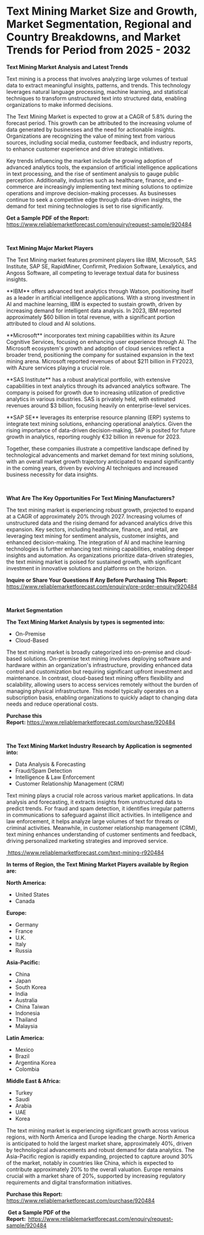 <p><h1>Text Mining Market Size and Growth, Market Segmentation, Regional and Country Breakdowns, and Market Trends for Period from 2025 -  2032</h1></p><p><strong>Text Mining Market Analysis and Latest Trends</strong></p>
<p><p>Text mining is a process that involves analyzing large volumes of textual data to extract meaningful insights, patterns, and trends. This technology leverages natural language processing, machine learning, and statistical techniques to transform unstructured text into structured data, enabling organizations to make informed decisions.</p><p>The Text Mining Market is expected to grow at a CAGR of 5.8% during the forecast period. This growth can be attributed to the increasing volume of data generated by businesses and the need for actionable insights. Organizations are recognizing the value of mining text from various sources, including social media, customer feedback, and industry reports, to enhance customer experience and drive strategic initiatives.</p><p>Key trends influencing the market include the growing adoption of advanced analytics tools, the expansion of artificial intelligence applications in text processing, and the rise of sentiment analysis to gauge public perception. Additionally, industries such as healthcare, finance, and e-commerce are increasingly implementing text mining solutions to optimize operations and improve decision-making processes. As businesses continue to seek a competitive edge through data-driven insights, the demand for text mining technologies is set to rise significantly.</p></p>
<p><strong>Get a Sample PDF of the Report:&nbsp;</strong> <a href="https://www.reliablemarketforecast.com/enquiry/request-sample/920484?utm_campaign=2993&utm_medium=2&utm_source=Github&utm_content=ia&utm_term=18042025&utm_id=text-mining">https://www.reliablemarketforecast.com/enquiry/request-sample/920484</a></p>
<p>&nbsp;</p>
<p><strong>Text Mining Major Market Players</strong></p>
<p><p>The Text Mining market features prominent players like IBM, Microsoft, SAS Institute, SAP SE, RapidMiner, Confirmit, Predixion Software, Lexalytics, and Angoss Software, all competing to leverage textual data for business insights.</p><p>**IBM** offers advanced text analytics through Watson, positioning itself as a leader in artificial intelligence applications. With a strong investment in AI and machine learning, IBM is expected to sustain growth, driven by increasing demand for intelligent data analysis. In 2023, IBM reported approximately $60 billion in total revenue, with a significant portion attributed to cloud and AI solutions.</p><p>**Microsoft** incorporates text mining capabilities within its Azure Cognitive Services, focusing on enhancing user experience through AI. The Microsoft ecosystem's growth and adoption of cloud services reflect a broader trend, positioning the company for sustained expansion in the text mining arena. Microsoft reported revenues of about $211 billion in FY2023, with Azure services playing a crucial role.</p><p>**SAS Institute** has a robust analytical portfolio, with extensive capabilities in text analytics through its advanced analytics software. The company is poised for growth due to increasing utilization of predictive analytics in various industries. SAS is privately held, with estimated revenues around $3 billion, focusing heavily on enterprise-level services.</p><p>**SAP SE** leverages its enterprise resource planning (ERP) systems to integrate text mining solutions, enhancing operational analytics. Given the rising importance of data-driven decision-making, SAP is posited for future growth in analytics, reporting roughly €32 billion in revenue for 2023.</p><p>Together, these companies illustrate a competitive landscape defined by technological advancements and market demand for text mining solutions, with an overall market growth trajectory anticipated to expand significantly in the coming years, driven by evolving AI techniques and increased business necessity for data insights.</p></p>
<p>&nbsp;</p>
<p><strong>What Are The Key Opportunities For Text Mining Manufacturers?</strong></p>
<p><p>The text mining market is experiencing robust growth, projected to expand at a CAGR of approximately 20% through 2027. Increasing volumes of unstructured data and the rising demand for advanced analytics drive this expansion. Key sectors, including healthcare, finance, and retail, are leveraging text mining for sentiment analysis, customer insights, and enhanced decision-making. The integration of AI and machine learning technologies is further enhancing text mining capabilities, enabling deeper insights and automation. As organizations prioritize data-driven strategies, the text mining market is poised for sustained growth, with significant investment in innovative solutions and platforms on the horizon.</p></p>
<p><strong>Inquire or Share Your Questions If Any Before Purchasing This Report:</strong> <a href="https://www.reliablemarketforecast.com/enquiry/pre-order-enquiry/920484?utm_campaign=2993&utm_medium=2&utm_source=Github&utm_content=ia&utm_term=18042025&utm_id=text-mining">https://www.reliablemarketforecast.com/enquiry/pre-order-enquiry/920484</a></p>
<p>&nbsp;</p>
<p><strong>Market Segmentation</strong></p>
<p><strong>The Text Mining Market Analysis by types is segmented into:</strong></p>
<p><ul><li>On-Premise</li><li>Cloud-Based</li></ul></p>
<p><p>The text mining market is broadly categorized into on-premise and cloud-based solutions. On-premise text mining involves deploying software and hardware within an organization's infrastructure, providing enhanced data control and customization but requiring significant upfront investment and maintenance. In contrast, cloud-based text mining offers flexibility and scalability, allowing users to access services remotely without the burden of managing physical infrastructure. This model typically operates on a subscription basis, enabling organizations to quickly adapt to changing data needs and reduce operational costs.</p></p>
<p><strong>Purchase this Report:&nbsp;</strong><a href="https://www.reliablemarketforecast.com/purchase/920484?utm_campaign=2993&utm_medium=2&utm_source=Github&utm_content=ia&utm_term=18042025&utm_id=text-mining">https://www.reliablemarketforecast.com/purchase/920484</a></p>
<p>&nbsp;</p>
<p><strong>The Text Mining Market Industry Research by Application is segmented into:</strong></p>
<p><ul><li>Data Analysis & Forecasting</li><li>Fraud/Spam Detection</li><li>Intelligence & Law Enforcement</li><li>Customer Relationship Management (CRM)</li></ul></p>
<p><p>Text mining plays a crucial role across various market applications. In data analysis and forecasting, it extracts insights from unstructured data to predict trends. For fraud and spam detection, it identifies irregular patterns in communications to safeguard against illicit activities. In intelligence and law enforcement, it helps analyze large volumes of text for threats or criminal activities. Meanwhile, in customer relationship management (CRM), text mining enhances understanding of customer sentiments and feedback, driving personalized marketing strategies and improved service.</p></p>
<p><a href="https://www.reliablemarketforecast.com/text-mining-r920484?utm_campaign=2993&utm_medium=2&utm_source=Github&utm_content=ia&utm_term=18042025&utm_id=text-mining">&nbsp;https://www.reliablemarketforecast.com/text-mining-r920484</a></p>
<p><strong>In terms of Region, the Text Mining Market Players available by Region are:</strong></p>
<p>
    <p> <strong> North America: </strong>
        <ul>
            <li>United States</li>
            <li>Canada</li>
        </ul>
        </p> 
    <p> <strong> Europe: </strong>
        <ul>
            <li>Germany</li>
            <li>France</li>
            <li>U.K.</li>
            <li>Italy</li>
            <li>Russia</li>
        </ul>
        </p> 
    <p> <strong> Asia-Pacific: </strong>
        <ul>
            <li>China</li>
            <li>Japan</li>
            <li>South Korea</li>
            <li>India</li>
            <li>Australia</li>
            <li>China Taiwan</li>
            <li>Indonesia</li>
            <li>Thailand</li>
            <li>Malaysia</li>
        </ul>
        </p> 
    <p> <strong> Latin America: </strong>
        <ul>
            <li>Mexico</li>
            <li>Brazil</li>
            <li>Argentina Korea</li>
            <li>Colombia</li>
        </ul>
        </p> 
    <p> <strong> Middle East & Africa: </strong>
        <ul>
            <li>Turkey</li>
            <li>Saudi</li>
            <li>Arabia</li>
            <li>UAE</li>
            <li>Korea</li>
        </ul>
    </p>
    </p>
<p><p>The text mining market is experiencing significant growth across various regions, with North America and Europe leading the charge. North America is anticipated to hold the largest market share, approximately 40%, driven by technological advancements and robust demand for data analytics. The Asia-Pacific region is rapidly expanding, projected to capture around 30% of the market, notably in countries like China, which is expected to contribute approximately 20% to the overall valuation. Europe remains crucial with a market share of 20%, supported by increasing regulatory requirements and digital transformation initiatives.</p></p>
<p><strong>Purchase this Report: </strong><a href="https://www.reliablemarketforecast.com/purchase/920484?utm_campaign=2993&utm_medium=2&utm_source=Github&utm_content=ia&utm_term=18042025&utm_id=text-mining">https://www.reliablemarketforecast.com/purchase/920484</a></p>
<p>&nbsp;<strong>Get a Sample PDF of the Report:&nbsp;&nbsp;</strong><a href="https://www.reliablemarketforecast.com/enquiry/request-sample/920484?utm_campaign=2993&utm_medium=2&utm_source=Github&utm_content=ia&utm_term=18042025&utm_id=text-mining">https://www.reliablemarketforecast.com/enquiry/request-sample/920484</a></p>
<p><strong></strong></p>
<p><p></p><p></p><p></p></p>